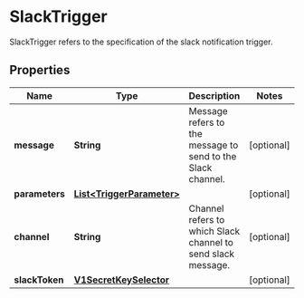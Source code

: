 

# SlackTrigger

SlackTrigger refers to the specification of the slack notification trigger.
## Properties

Name | Type | Description | Notes
------------ | ------------- | ------------- | -------------
**message** | **String** | Message refers to the message to send to the Slack channel. |  [optional]
**parameters** | [**List&lt;TriggerParameter&gt;**](TriggerParameter.md) |  |  [optional]
**channel** | **String** | Channel refers to which Slack channel to send slack message. |  [optional]
**slackToken** | [**V1SecretKeySelector**](V1SecretKeySelector.md) |  |  [optional]



